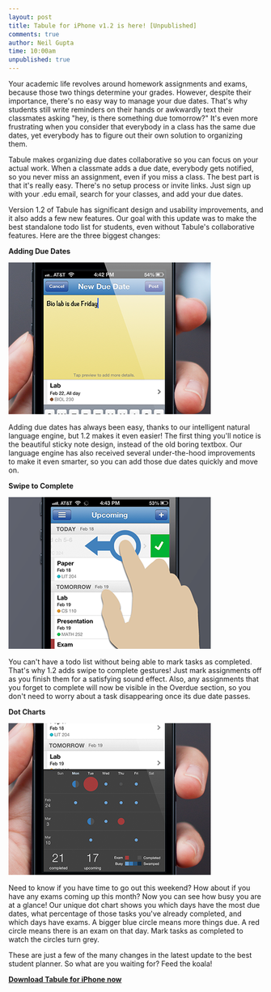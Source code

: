 ```yaml
---
layout: post
title: Tabule for iPhone v1.2 is here! [Unpublished]
comments: true
author: Neil Gupta
time: 10:00am
unpublished: true
---
```


Your academic life revolves around homework assignments and exams, because those two things determine your grades. However, despite their importance, there's no easy way to manage your due dates. That's why students still write reminders on their hands or awkwardly text their classmates asking "hey, is there something due tomorrow?" It's even more frustrating when you consider that everybody in a class has the same due dates, yet everybody has to figure out their own solution to organizing them.

Tabule makes organizing due dates collaborative so you can focus on your actual work. When a classmate adds a due date, everybody gets notified, so you never miss an assignment, even if you miss a class. The best part is that it's really easy. There's no setup process or invite links. Just sign up with your .edu email, search for your classes, and add your due dates.

Version 1.2 of Tabule has significant design and usability improvements, and it also adds a few new features. Our goal with this update was to make the best standalone todo list for students, even without Tabule's collaborative features. Here are the three biggest changes:

**Adding Due Dates**

![Adding Due Dates](/post_files/1-2-addDueDates.png)

Adding due dates has always been easy, thanks to our intelligent natural language engine, but 1.2 makes it even easier! The first thing you'll notice is the beautiful sticky note design, instead of the old boring textbox. Our language engine has also received several under-the-hood improvements to make it even smarter, so you can add those due dates quickly and move on.

**Swipe to Complete**

![Swipe to Complete](/post_files/1-2-swipeToComplete.png)

You can't have a todo list without being able to mark tasks as completed. That's why 1.2 adds swipe to complete gestures! Just mark assignments off as you finish them for a satisfying sound effect. Also, any assignments that you forget to complete will now be visible in the Overdue section, so you don't need to worry about a task disappearing once its due date passes.

**Dot Charts**

![Dot Charts](/post_files/1-2-dotCharts.png)

Need to know if you have time to go out this weekend? How about if you have any exams coming up this month? Now you can see how busy you are at a glance! Our unique dot chart shows you which days have the most due dates, what percentage of those tasks you've already completed, and which days have exams. A bigger blue circle means more things due. A red circle means there is an exam on that day. Mark tasks as completed to watch the circles turn grey.

These are just a few of the many changes in the latest update to the best student planner. So what are you waiting for? Feed the koala!

**[Download Tabule for iPhone now](https://itunes.apple.com/us/app/tabule/id590235792?mt=8&uo=4
)**